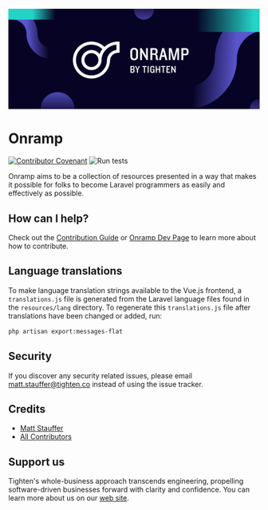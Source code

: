 ![Onramp - Providing an easy entrance into Laravel for new developers.](onramp-banner.png?version=1)

# Onramp

[![Contributor Covenant](https://img.shields.io/badge/Contributor%20Covenant-v1.4%20adopted-ff69b4.svg)](code_of_conduct.md)
![Run tests](https://github.com/tighten/onramp/workflows/Run%20tests/badge.svg)

Onramp aims to be a collection of resources presented in a way that makes it possible for folks to become Laravel programmers as easily and effectively as possible.

## How can I help?

Check out the [Contribution Guide](https://github.com/tighten/onramp/blob/main/contributing.md) or [Onramp Dev Page](https://onramp.dev/en/dev) to learn more about how to contribute.

## Language translations

To make language translation strings available to the Vue.js frontend, a `translations.js` file is generated from the Laravel language files found in the `resources/lang` directory. To regenerate this `translations.js` file after translations have been changed or added, run:

```bash
php artisan export:messages-flat
```

## Security

If you discover any security related issues, please email matt.stauffer@tighten.co instead of using the issue tracker.

## Credits

- [Matt Stauffer](https://github.com/mattstauffer)
- [All Contributors](https://github.com/tighten/onramp/graphs/contributors)

## Support us

Tighten's whole-business approach transcends engineering, propelling software-driven businesses forward with clarity and confidence. You can learn more about us on our [web site](https://tighten.com/).
